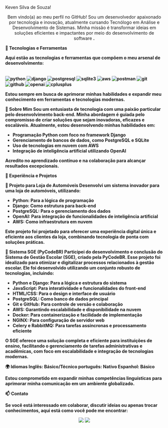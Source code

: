Keven Silva de Souza!
<p align="center">Bem vindo(a) ao meu perfil no GitHub! Sou um desenvolvedor apaixonado por tecnologia e inovação, atualmente cursando Tecnólogo em Análise e Desenvolvimento de Sistemas. Minha missão é transformar ideias em soluções eficientes e impactantes por meio do desenvolvimento de software <b>  . </p>

🚀 Tecnologias e Ferramentas

Aqui estão as tecnologias e ferramentas que compõem o meu arsenal de desenvolvimento:
<div style="display: inline_block"><br/> <img align="center" alt="python" src="https://img.shields.io/badge/Python-3776AB?style=for-the-badge&logo=python&logoColor=white"> <img align="center" alt="django" src="https://img.shields.io/badge/Django-092E20?style=for-the-badge&logo=django&logoColor=white"> <img align="center" alt="postgresql" src="https://img.shields.io/badge/PostgreSQL-316192?style=for-the-badge&logo=postgresql&logoColor=white"> <img align="center" alt="sqlite3" src="https://img.shields.io/badge/SQLite-003B57?style=for-the-badge&logo=sqlite&logoColor=white"> <img align="center" alt="aws" src="https://img.shields.io/badge/AWS-232F3E?style=for-the-badge&logo=amazon-aws&logoColor=white"> <img align="center" alt="postman" src="https://img.shields.io/badge/Postman-FF6C37?style=for-the-badge&logo=postman&logoColor=white"> <img align="center" alt="git" src="https://img.shields.io/badge/Git-F05032?style=for-the-badge&logo=git&logoColor=white"> <img align="center" alt="github" src="https://img.shields.io/badge/GitHub-181717?style=for-the-badge&logo=github&logoColor=white"> <img align="center" alt="openai" src="https://img.shields.io/badge/OpenAI-412991?style=for-the-badge&logo=openai&logoColor=white"> <img align="center" alt="cplusplus" src="https://img.shields.io/badge/C%2B%2B-00599C?style=for-the-badge&logo=c%2B%2B&logoColor=white"> </div>  

Estou sempre em busca de aprimorar minhas habilidades e expandir meu conhecimento em ferramentas e tecnologias modernas.


🌟 Sobre Mim
Sou um entusiasta de tecnologia com uma paixão particular pelo desenvolvimento back-end. Minha abordagem é guiada pelo compromisso de criar soluções que sejam inovadoras, eficazes e escaláveis.
Atualmente, estou desenvolvendo minhas habilidades em:
- Programação Python com foco no framework Django
- Gerenciamento de bancos de dados, como PostgreSQL e SQLite
- Uso de tecnologias em nuvem com AWS
- Integração de inteligência artificial utilizando OpenAI

Acredito no aprendizado contínuo e na colaboração para alcançar resultados excepcionais.


💼 Experiência e Projetos

📌 Projeto para Loja de Automóveis
Desenvolvi um sistema inovador para uma loja de automóveis, utilizando:
- Python: Para a lógica de programação
- Django: Como estrutura para back-end
- PostgreSQL: Para o gerenciamento dos dados
- OpenAI: Para integração de funcionalidades de inteligência artificial
- AWS: Como infraestrutura em nuvem

Este projeto foi projetado para oferecer uma experiência digital única e eficiente aos clientes da loja, combinando tecnologia de ponta com soluções práticas.


📌 Sistema SGE (PyCodeBR)
Participei do desenvolvimento e conclusão do Sistema de Gestão Escolar (SGE), criado pela PyCodeBR. Esse projeto foi idealizado para otimizar e digitalizar processos relacionados à gestão escolar. Ele foi desenvolvido utilizando um conjunto robusto de tecnologias, incluindo:
- Python e Django: Para a lógica e estrutura do sistema
- JavaScript: Para interatividade e funcionalidades do front-end
- HTML/CSS: Para o design e interface de usuário
- PostgreSQL: Como banco de dados principal
- Git e GitHub: Para controle de versão e colaboração
- AWS: Garantindo escalabilidade e disponibilidade na nuvem
- Docker: Para containerização e facilidade de implementação
- NGINX: Para configuração de servidor web
- Celery e RabbitMQ: Para tarefas assíncronas e processamento eficiente

O SGE oferece uma solução completa e eficiente para instituições de ensino, facilitando o gerenciamento de tarefas administrativas e acadêmicas, com foco em escalabilidade e integração de tecnologias modernas.


🌍 Idiomas
Inglês: Básico/Técnico
português: Nativo
Espanhol: Básico

Estou comprometido em expandir minhas competências linguísticas para aprimorar minha comunicação em um ambiente globalizado.


📫 Contato

Se você está interessado em colaborar, discutir ideias ou apenas trocar conhecimentos, aqui está como você pode me encontrar:

<p align="center"> <a href="https://www.linkedin.com/in/keven-silva-3ab929198"><img src="https://img.shields.io/badge/LinkedIn-0077B5?style=for-the-badge&logo=linkedin&logoColor=white"></a> <a href="https://www.instagram.com/kevinho.98s/"><img src="https://img.shields.io/badge/Instagram-E4405F?style=for-the-badge&logo=instagram&logoColor=white"></a> </p>




